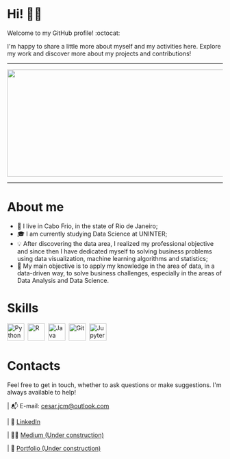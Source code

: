 # Hi! 👋🏻

Welcome to my GitHub profile! :octocat:

I'm happy to share a little more about myself and my activities here. Explore my work and discover more about my projects and contributions!

---
<div align="center">
  <img src="https://media.licdn.com/dms/image/D4D16AQFN2yd8fgM-DA/profile-displaybackgroundimage-shrink_350_1400/0/1686912747899?e=1711584000&v=beta&t=Z55hjlqCBeLvMHCZdpULa1KLP7I9-2dN0d7jj6ZB7CY" width="1050" height="250"/>
</div>

---

# About me

- 📍 I live in Cabo Frio, in the state of Rio de Janeiro;
- 🎓 I am currently studying Data Science at UNINTER;
- 💡 After discovering the data area, I realized my professional objective and since then I have dedicated myself to solving business problems using data visualization, machine learning algorithms and statistics;
- 🌟 My main objective is to apply my knowledge in the area of data, in a data-driven way, to solve business challenges, especially in the areas of Data Analysis and Data Science.

# Skills 
  <div>
  <img src="https://cdn.jsdelivr.net/gh/devicons/devicon/icons/python/python-original-wordmark.svg" title="Python" alt="Python" width="40" height="40"/>&nbsp;
  <img src="https://cdn.jsdelivr.net/gh/devicons/devicon/icons/r/r-original.svg" title="R" alt="R" width="40" height="40"/>&nbsp;
  <img src="https://cdn.jsdelivr.net/gh/devicons/devicon/icons/java/java-original-wordmark.svg" title="Java" alt="Java" width="40" height="40"/>&nbsp;
  <img src="https://cdn.jsdelivr.net/gh/devicons/devicon/icons/git/git-original.svg" title="Git" alt="Git" width="40" height="40"/>&nbsp;
  <img src="https://cdn.jsdelivr.net/gh/devicons/devicon/icons/jupyter/jupyter-original-wordmark.svg" title="Jupyter" alt="Jupyter" width="40" height="40"/>&nbsp;
    
  </div>
 
# Contacts

Feel free to get in touch, whether to ask questions or make suggestions. I'm always available to help!

| 📬 E-mail: cesar.jcm@outlook.com

| 🔗 [LinkedIn](https://www.linkedin.com/in/caesar-duarte/)

| ✍🏻 [Medium (Under construction)](https://caesarduarte.medium.com/)

| 💼 [Portfolio (Under construction)](https://caesarduarte.github.io/projects-portfolio/)

